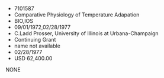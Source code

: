 * 7101587
* Comparative Physiology of Temperature Adapation
* BIO,IOS
* 09/01/1972,02/28/1977
* C.Ladd Prosser, University of Illinois at Urbana-Champaign
* Continuing Grant
*   name not available
* 02/28/1977
* USD 62,400.00

NONE